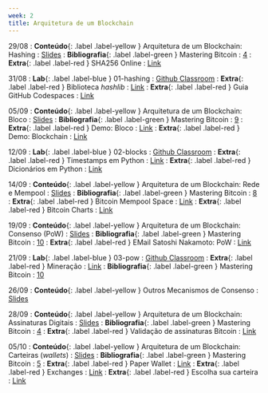 ```yaml
---
week: 2
title: Arquitetura de um Blockchain
---
```


29/08
: **Conteúdo**{: .label .label-yellow } Arquitetura de um Blockchain: Hashing
  : [Slides](https://github.com/danilocurvelo/imd0913-2023/raw/main/slides/03-blockchain-architecture-hashing.pdf)
: **Bibliografia**{: .label .label-green } Mastering Bitcoin
  : [4](https://github.com/bitcoinbook/bitcoinbook/blob/develop/ch04.asciidoc)
: **Extra**{: .label .label-red } SHA256 Online
  : [Link](https://andersbrownworth.com/blockchain/hash)

31/08
: **Lab**{: .label .label-blue } 01-hashing
  : [Github Classroom](https://classroom.github.com/a/mrWt7jcx)
: **Extra**{: .label .label-red } Biblioteca *hashlib*
  : [Link](https://docs.python.org/3/library/hashlib.html)
: **Extra**{: .label .label-red } Guia GitHub Codespaces
  : [Link](https://docs.github.com/pt/codespaces/getting-started/quickstart)

05/09
: **Conteúdo**{: .label .label-yellow } Arquitetura de um Blockchain: Bloco
  : [Slides](https://github.com/danilocurvelo/imd0913-2023/raw/main/slides/04-blockchain-architecture-blocks.pdf)
: **Bibliografia**{: .label .label-green } Mastering Bitcoin
  : [9](https://github.com/bitcoinbook/bitcoinbook/blob/develop/ch09.asciidoc)
: **Extra**{: .label .label-red } Demo: Bloco
  : [Link](https://andersbrownworth.com/blockchain/block)
: **Extra**{: .label .label-red } Demo: Blockchain
  : [Link](https://andersbrownworth.com/blockchain/blockchain)

12/09
: **Lab**{: .label .label-blue } 02-blocks
  : [Github Classroom](https://classroom.github.com/a/3rZSasOR)
: **Extra**{: .label .label-red } Timestamps em Python
  : [Link](https://docs.python.org/3/library/time.html)
: **Extra**{: .label .label-red } Dicionários em Python
  : [Link](https://docs.python.org/3/tutorial/datastructures.html#dictionaries)

14/09
: **Conteúdo**{: .label .label-yellow } Arquitetura de um Blockchain: Rede e Mempool
  : [Slides](https://github.com/danilocurvelo/imd0913-2023/raw/main/slides/05-blockchain-architecture-network-mempool.pdf)
: **Bibliografia**{: .label .label-green } Mastering Bitcoin
  : [8](https://github.com/bitcoinbook/bitcoinbook/blob/develop/ch08.asciidoc)
: **Extra**{: .label .label-red } Bitcoin Mempool Space
  : [Link](https://mempool.space/pt/)
: **Extra**{: .label .label-red } Bitcoin Charts
  : [Link](https://www.blockchain.com/charts)

19/09
: **Conteúdo**{: .label .label-yellow } Arquitetura de um Blockchain: Consenso (PoW)
  : [Slides](https://github.com/danilocurvelo/imd0913-2023/raw/main/slides/06-blockchain-architecture-consensus.pdf)
: **Bibliografia**{: .label .label-green } Mastering Bitcoin
  : [10](https://github.com/bitcoinbook/bitcoinbook/blob/develop/ch10.asciidoc)
: **Extra**{: .label .label-red } EMail Satoshi Nakamoto: PoW
  : [Link](https://www.mail-archive.com/cryptography@metzdowd.com/msg09997.html)

21/09
: **Lab**{: .label .label-blue } 03-pow
  : [Github Classroom](https://classroom.github.com/a/jhek5ZYc)
: **Extra**{: .label .label-red } Mineração
  : [Link](https://learnmeabitcoin.com/technical/mining)
: **Bibliografia**{: .label .label-green } Mastering Bitcoin
  : [10](https://github.com/bitcoinbook/bitcoinbook/blob/develop/ch10.asciidoc)

26/09
: **Conteúdo**{: .label .label-yellow } Outros Mecanismos de Consenso
  : [Slides](https://github.com/danilocurvelo/imd0913-2023/raw/main/slides/07-blockchain-architecture-consensus-advanced.pdf)

28/09
: **Conteúdo**{: .label .label-yellow } Arquitetura de um Blockchain: Assinaturas Digitais
  : [Slides](https://github.com/danilocurvelo/imd0913-2023/raw/main/slides/08-blockchain-architecture-signatures.pdf)
: **Bibliografia**{: .label .label-green } Mastering Bitcoin
  : [4](https://github.com/bitcoinbook/bitcoinbook/blob/develop/ch04.asciidoc)
: **Extra**{: .label .label-red } Validação de assinaturas Bitcoin
  : [Link](https://www.verifybitcoinmessage.com/)

05/10
: **Conteúdo**{: .label .label-yellow } Arquitetura de um Blockchain: Carteiras (*wallets*)
  : [Slides](https://github.com/danilocurvelo/imd0913-2023/raw/main/slides/09-blockchain-architecture-wallets.pdf)
: **Bibliografia**{: .label .label-green } Mastering Bitcoin
  : [5](https://github.com/bitcoinbook/bitcoinbook/blob/develop/ch05.asciidoc)
: **Extra**{: .label .label-red } Paper Wallet
  : [Link](https://bitcoinpaperwallet.com/)
: **Extra**{: .label .label-red } Exchanges
  : [Link](https://bitcoin.org/en/exchanges#south-america)
: **Extra**{: .label .label-red } Escolha sua carteira
  : [Link](https://bitcoin.org/pt_BR/escolha-sua-carteira)
